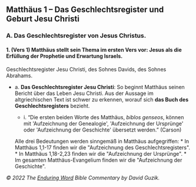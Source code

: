 ## Matthäus 1 – Das Geschlechtsregister und Geburt Jesu Christi

### A. Das Geschlechtsregister von Jesus Christus.

#### 1\. (Vers 1) Matthäus stellt sein Thema im ersten Vers vor: Jesus als die Erfüllung der Prophetie und Erwartung Israels.

Geschlechtsregister Jesu Christi, des Sohnes Davids, des Sohnes Abrahams.

* a. **Das Geschlechtsregister Jesu Christi**: So beginnt Matthäus seinen Bericht über das Leben Jesu Christi. Aus der Aussage im altgriechischen Text ist schwer zu erkennen, worauf sich **das Buch des Geschlechtsregisters** bezieht.

    * i. “Die ersten beiden Worte des Matthäus, _biblos genseos_, können mit 'Aufzeichnung der Genealogie', 'Aufzeichnung der Ursprünge' oder 'Aufzeichnung der Geschichte' übersetzt werden.” (Carson)

    Alle drei Bedeutungen werden sinngemäß in Matthäus aufgegriffen:
        * In Matthäus 1,1-17 finden wir die "Aufzeichnung des Geschlechtsregisters".
        * In Matthäus 1,18-2,23 finden wir die "Aufzeichnung der Ursprünge".
        * Im gesamten Matthäus-Evangelium finden wir die "Aufzeichnung der Geschichte".

_© 2022 The [Enduring Word](https://enduringword.com/) Bible Commentary by David Guzik._
